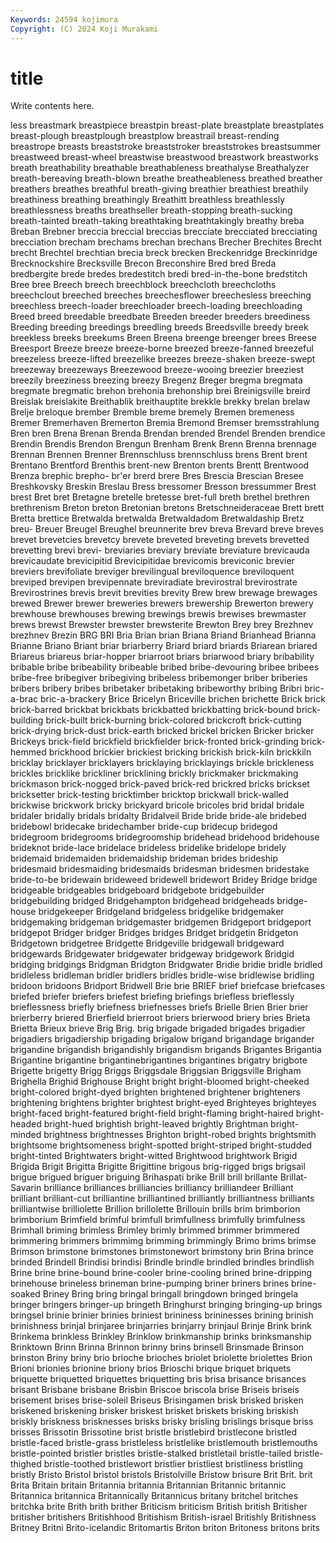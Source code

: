 ```yaml
---
Keywords: 24594 kojimura
Copyright: (C) 2024 Koji Murakami
---
```


# title

Write contents here.



less breastmark breastpiece breastpin breast-plate breastplate breastplates breast-plough breastplough breastplow
breastrail breast-rending breastrope breasts breaststroke breaststroker breaststrokes breastsummer breastweed breast-wheel
breastwise breastwood breastwork breastworks breath breathability breathable breathableness breathalyse Breathalyzer
breath-bereaving breath-blown breathe breatheableness breathed breather breathers breathes breathful breath-giving
breathier breathiest breathily breathiness breathing breathingly Breathitt breathless breathlessly breathlessness
breaths breathseller breath-stopping breath-sucking breath-tainted breath-taking breathtaking breathtakingly breathy breba
Breban Brebner breccia breccial breccias brecciate brecciated brecciating brecciation brecham
brechams brechan brechans Brecher Brechites Brecht brecht Brechtel brechtian brecia
breck brecken Breckenridge Breckinridge Brecknockshire Brecksville Brecon Breconshire Bred bred
Breda bredbergite brede bredes bredestitch bredi bred-in-the-bone bredstitch Bree bree
Breech breech breechblock breechcloth breechcloths breechclout breeched breeches breechesflower breechesless
breeching breechless breech-loader breechloader breech-loading breechloading Breed breed breedable breedbate
Breeden breeder breeders breediness Breeding breeding breedings breedling breeds Breedsville
breedy breek breekless breeks breekums Breen Breena breenge breenger brees
Breese Breesport Breeze breeze breeze-borne breezed breeze-fanned breezeful breezeless breeze-lifted
breezelike breezes breeze-shaken breeze-swept breezeway breezeways Breezewood breeze-wooing breezier breeziest
breezily breeziness breezing breezy Bregenz Breger bregma bregmata bregmate bregmatic
brehon brehonia brehonship brei Breinigsville breird Breislak breislakite Breithablik breithauptite
brekkle brekky brelan brelaw Brelje breloque brember Bremble breme bremely
Bremen bremeness Bremer Bremerhaven Bremerton Bremia Bremond Bremser bremsstrahlung Bren
bren Brena Brenan Brenda Brendan brended Brendel Brenden brendice Brendin
Brendis Brendon Brengun Brenham Brenk Brenn Brenna brennage Brennan Brennen
Brenner Brennschluss brennschluss brens Brent brent Brentano Brentford Brenthis brent-new
Brenton brents Brentt Brentwood Brenza brephic brepho- br'er brerd brere
Bres Brescia Brescian Bresee Breshkovsky Breskin Breslau Bress bressomer Bresson
bressummer Brest brest Bret bret Bretagne bretelle bretesse bret-full breth
brethel brethren brethrenism Breton breton Bretonian bretons Bretschneideraceae Brett brett
Bretta brettice Bretwalda bretwalda Bretwaldadom Bretwaldaship Bretz breu- Breuer Breugel
Breughel breunnerite brev breva Brevard breve breves brevet brevetcies brevetcy
brevete breveted breveting brevets brevetted brevetting brevi brevi- breviaries breviary
breviate breviature brevicauda brevicaudate brevicipitid Brevicipitidae brevicomis breviconic brevier breviers
brevifoliate breviger brevilingual breviloquence breviloquent breviped brevipen brevipennate breviradiate brevirostral
brevirostrate Brevirostrines brevis brevit brevities brevity Brew brew brewage brewages
brewed Brewer brewer breweries brewers brewership Brewerton brewery brewhouse brewhouses
brewing brewings brewis brewises brewmaster brews brewst Brewster brewster brewsterite
Brewton Brey brey Brezhnev brezhnev Brezin BRG BRI Bria Brian
brian Briana Briand Brianhead Brianna Brianne Briano Briant briar briarberry
Briard briard briards Briarean briared Briareus briareus briar-hopper briarroot briars
briarwood briary bribability bribable bribe bribeability bribeable bribed bribe-devouring bribee
bribees bribe-free bribegiver bribegiving bribeless bribemonger briber briberies bribers bribery
bribes bribetaker bribetaking bribeworthy bribing Bribri bric-a-brac bric-a-brackery Brice Bricelyn
Briceville brichen brichette Brick brick brick-barred brickbat brickbats brickbatted brickbatting
brick-bound brick-building brick-built brick-burning brick-colored brickcroft brick-cutting brick-drying brick-dust brick-earth
bricked brickel bricken Bricker bricker Brickeys brick-field brickfield brickfielder brick-fronted
brick-grinding brick-hemmed brickhood brickier brickiest bricking brickish brick-kiln brickkiln bricklay
bricklayer bricklayers bricklaying bricklayings brickle brickleness brickles bricklike brickliner bricklining
brickly brickmaker brickmaking brickmason brick-nogged brick-paved brick-red brickred bricks brickset
bricksetter brick-testing bricktimber bricktop brickwall brick-walled brickwise brickwork bricky brickyard
bricole bricoles brid bridal bridale bridaler bridally bridals bridalty Bridalveil
Bride bride bride-ale bridebed bridebowl bridecake bridechamber bride-cup bridecup bridegod
bridegroom bridegrooms bridegroomship bridehead bridehood bridehouse brideknot bride-lace bridelace brideless
bridelike bridelope bridely bridemaid bridemaiden bridemaidship brideman brides brideship bridesmaid
bridesmaiding bridesmaids bridesman bridesmen bridestake bride-to-be bridewain brideweed bridewell bridewort
Bridey Bridge bridge bridgeable bridgeables bridgeboard bridgebote bridgebuilder bridgebuilding bridged
Bridgehampton bridgehead bridgeheads bridge-house bridgekeeper Bridgeland bridgeless bridgelike bridgemaker bridgemaking
bridgeman bridgemaster bridgemen Bridgeport bridgeport bridgepot Bridger bridger Bridges bridges
Bridget bridgetin Bridgeton Bridgetown bridgetree Bridgette Bridgeville bridgewall bridgeward bridgewards
Bridgewater bridgewater bridgeway bridgework Bridgid bridging bridgings Bridgman Bridgton Bridgwater
Bridie bridie bridle bridled bridleless bridleman bridler bridlers bridles bridle-wise
bridlewise bridling bridoon bridoons Bridport Bridwell Brie brie BRIEF brief
briefcase briefcases briefed briefer briefers briefest briefing briefings briefless brieflessly
brieflessness briefly briefness briefnesses briefs Brielle Brien Brier brier brierberry
briered Brierfield brierroot briers brierwood briery bries Brieta Brietta Brieux
brieve Brig Brig. brig brigade brigaded brigades brigadier brigadiers brigadiership
brigading brigalow brigand brigandage brigander brigandine brigandish brigandishly brigandism brigands
Brigantes Brigantia Brigantine brigantine brigantinebrigantines brigantines brigatry brigbote Brigette brigetty
Brigg Briggs Briggsdale Briggsian Briggsville Brigham Brighella Brighid Brighouse Bright
bright bright-bloomed bright-cheeked bright-colored bright-dyed brighten brightened brightener brighteners brightening
brightens brighter brightest bright-eyed Brighteyes brighteyes bright-faced bright-featured bright-field bright-flaming
bright-haired bright-headed bright-hued brightish bright-leaved brightly Brightman bright-minded brightness brightnesses
Brighton bright-robed brights brightsmith brightsome brightsomeness bright-spotted bright-striped bright-studded bright-tinted
Brightwaters bright-witted Brightwood brightwork Brigid Brigida Brigit Brigitta Brigitte Brigittine
brigous brig-rigged brigs brigsail brigue brigued briguer briguing Brihaspati brike
Brill brill brillante Brillat-Savarin brilliance brilliances brilliancies brilliancy brilliandeer Brilliant
brilliant brilliant-cut brilliantine brilliantined brilliantly brilliantness brilliants brilliantwise brilliolette Brillion
brillolette Brillouin brills brim brimborion brimborium Brimfield brimful brimfull brimfullness
brimfully brimfulness Brimhall briming brimless Brimley brimly brimmed brimmer brimmered
brimmering brimmers brimmimg brimming brimmingly Brimo brims brimse Brimson brimstone
brimstones brimstonewort brimstony brin Brina brince brinded Brindell Brindisi brindisi
Brindle brindle brindled brindles brindlish Brine brine brine-bound brine-cooler brine-cooling
brined brine-dripping brinehouse brineless brineman brine-pumping briner briners brines brine-soaked
Briney Bring bring bringal bringall bringdown bringed bringela bringer bringers
bringer-up bringeth Bringhurst bringing bringing-up brings bringsel brinie brinier brinies
briniest brininess brininesses brining brinish brinishness brinjal brinjaree brinjarries brinjarry
brinjaul Brinje Brink brink Brinkema brinkless Brinkley Brinklow brinkmanship brinks
brinksmanship Brinktown Brinn Brinna Brinnon brinny brins brinsell Brinsmade Brinson
brinston Briny briny brio brioche brioches briolet briolette briolettes Brion
Brioni brionies brionine briony brios Brioschi brique briquet briquets briquette
briquetted briquettes briquetting bris brisa brisance brisances brisant Brisbane brisbane
Brisbin Briscoe briscola brise Briseis briseis brisement brises brise-soleil Briseus
Brisingamen brisk brisked brisken briskened briskening brisker briskest brisket briskets
brisking briskish briskly briskness brisknesses brisks brisky brisling brislings brisque
briss brisses Brissotin Brissotine brist bristle bristlebird bristlecone bristled bristle-faced
bristle-grass bristleless bristlelike bristlemouth bristlemouths bristle-pointed bristler bristles bristle-stalked bristletail
bristle-tailed bristle-thighed bristle-toothed bristlewort bristlier bristliest bristliness bristling bristly Bristo
Bristol bristol bristols Bristolville Bristow brisure Brit Brit. brit Brita
Britain britain Britannia britannia Britannian Britannic britannic Britannica britannica Britannically
Britannicus britany britchel britches britchka brite Brith brith brither Briticism
briticism British british Britisher britisher britishers Britishhood Britishism British-israel Britishly
Britishness Britney Britni Brito-icelandic Britomartis Briton briton Britoness britons brits
